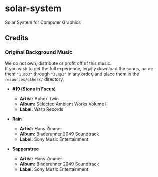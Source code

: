 # solar-system

Solar System for Computer Graphics

## Credits

### Original Background Music

We do not own, distribute or profit off of this music.  
If you wish to get the full experience, legally download the songs,
name them `"1.mp3"` through `"3.mp3"` in any order, and place them
in the `resources/others/` directory, 

- **#19 (Stone in Focus)**
  - **Artist:** Aphex Twin
  - **Album:** Selected Ambient Works Volume II
  - **Label:** Warp Records

- **Rain**
  - **Artist:** Hans Zimmer
  - **Album:** Bladerunner 2049 Soundtrack
  - **Label:** Sony Music Entertainment

- **Sapperstree**
  - **Artist:** Hans Zimmer
  - **Album:** Bladerunner 2049 Soundtrack
  - **Label:** Sony Music Entertainment
